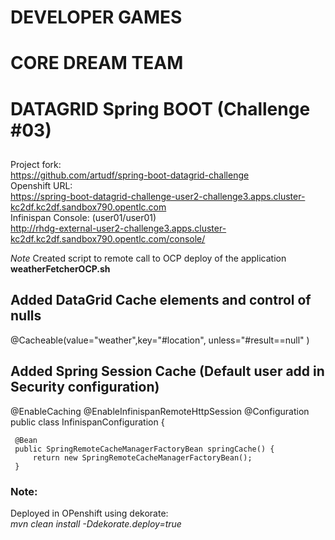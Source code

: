 # DEVELOPER GAMES
# CORE DREAM TEAM
# DATAGRID Spring BOOT (Challenge #03)
##
Project fork:  
https://github.com/artudf/spring-boot-datagrid-challenge  
Openshift URL:  
https://spring-boot-datagrid-challenge-user2-challenge3.apps.cluster-kc2df.kc2df.sandbox790.opentlc.com  
Infinispan Console:  (user01/user01)  
http://rhdg-external-user2-challenge3.apps.cluster-kc2df.kc2df.sandbox790.opentlc.com/console/  

*Note*
Created script to remote call to OCP deploy of the application
**weatherFetcherOCP.sh**

## Added DataGrid Cache elements and control of nulls  
   @Cacheable(value="weather",key="#location", unless="#result==null" )  

## Added Spring Session Cache (Default user add in Security configuration)
@EnableCaching
@EnableInfinispanRemoteHttpSession
@Configuration
public class InfinispanConfiguration {

     @Bean
     public SpringRemoteCacheManagerFactoryBean springCache() {
         return new SpringRemoteCacheManagerFactoryBean();
     }

### Note:
Deployed in OPenshift using dekorate:  
*mvn clean install -Ddekorate.deploy=true*
